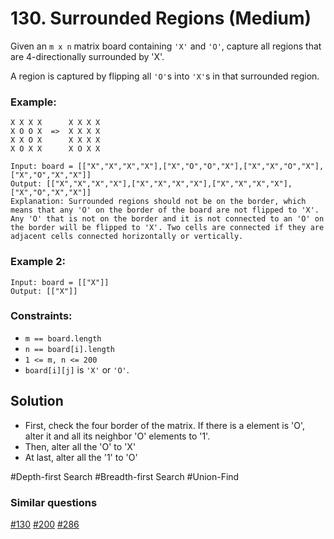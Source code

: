 # 130. Surrounded Regions (Medium)

Given an `m x n` matrix board containing `'X'` and `'O'`, capture all regions that are 4-directionally surrounded by 'X'.

A region is captured by flipping all `'O'`s into `'X'`s in that surrounded region.

### Example:

```
X X X X      X X X X
X O O X  =>  X X X X
X X O X      X X X X
X O X X      X O X X

Input: board = [["X","X","X","X"],["X","O","O","X"],["X","X","O","X"],["X","O","X","X"]]
Output: [["X","X","X","X"],["X","X","X","X"],["X","X","X","X"],["X","O","X","X"]]
Explanation: Surrounded regions should not be on the border, which means that any 'O' on the border of the board are not flipped to 'X'. Any 'O' that is not on the border and it is not connected to an 'O' on the border will be flipped to 'X'. Two cells are connected if they are adjacent cells connected horizontally or vertically.
```

### Example 2:

```
Input: board = [["X"]]
Output: [["X"]]
```

### Constraints:

- `m == board.length`
- `n == board[i].length`
- `1 <= m, n <= 200`
- `board[i][j]` is `'X'` or `'O'`.

## Solution

- First, check the four border of the matrix. If there is a element is 'O', alter it and all its neighbor 'O' elements to '1'.
- Then, alter all the 'O' to 'X'
- At last, alter all the '1' to 'O'

#Depth-first Search #Breadth-first Search #Union-Find

### Similar questions

[#130](../p130m/README.md) [#200](../p200m/README.md) [#286](../p286m/README.md)
